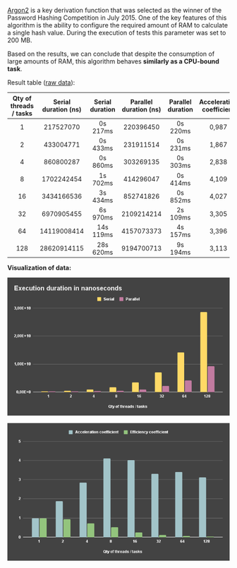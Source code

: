 [Argon2](https://argon2-cffi.readthedocs.io/en/stable/argon2.html) is a key derivation function that was selected as the winner of the Password Hashing Competition in July 2015.
One of the key features of this algorithm is the ability to configure the required amount of RAM to calculate a single hash value.
During the execution of tests this parameter was set to 200 MB.

Based on the results, we can conclude that despite the consumption of large amounts of RAM, this algorithm behaves **similarly as a CPU-bound task**.

Result table ([raw data](results.csv)):

| Qty of threads / tasks | Serial duration (ns) | Serial duration      | Parallel duration (ns) | Parallel duration      | Acceleration coefficient | Efficiency coefficient |
| :--------------------: | :------------------: | :------------------: | :--------------------: | :--------------------: | :----------------------: | :-------------------:  |
| 1                      | 217527070            | 0s 217ms             | 220396450              | 0s 220ms               | 0,987                    | 0,987                  |
| 2                      | 433004771            | 0s 433ms             | 231911514              | 0s 231ms               | 1,867                    | 0,934                  |
| 4                      | 860800287            | 0s 860ms             | 303269135              | 0s 303ms               | 2,838                    | 0,71                   |
| 8                      | 1702242454           | 1s 702ms             | 414296047              | 0s 414ms               | 4,109                    | 0,514                  |
| 16                     | 3434166536           | 3s 434ms             | 852741826              | 0s 852ms               | 4,027                    | 0,252                  |
| 32                     | 6970905455           | 6s 970ms             | 2109214214             | 2s 109ms               | 3,305                    | 0,103                  |
| 64                     | 14119008414          | 14s 119ms            | 4157073373             | 4s 157ms               | 3,396                    | 0,053                  |
| 128                    | 28620914115          | 28s 620ms            | 9194700713             | 9s 194ms               | 3,113                    | 0,024                  |

**Visualization of data:**

![Execution duration](charts/executionDuration.png)

![Coefficients](charts/coefficients.png)

